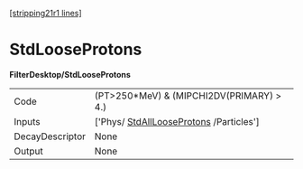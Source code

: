 [[stripping21r1 lines]](./stripping21r1-index)

# StdLooseProtons

**FilterDesktop/StdLooseProtons**

|                 |                                                                                 |
|-----------------|---------------------------------------------------------------------------------|
| Code            | (PT\>250\*MeV) & (MIPCHI2DV(PRIMARY) \> 4.)                                     |
| Inputs          | ['Phys/ [StdAllLooseProtons](./stripping21r1-stdalllooseprotons) /Particles'] |
| DecayDescriptor | None                                                                            |
| Output          | None                                                                            |
